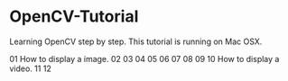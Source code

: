# OpenCV-Tutorial
Learning OpenCV step by step.
This tutorial is running on Mac OSX.

01 How to display a image.
02
03
04
05
06
07
08
09
10 How to display a video.
11
12
